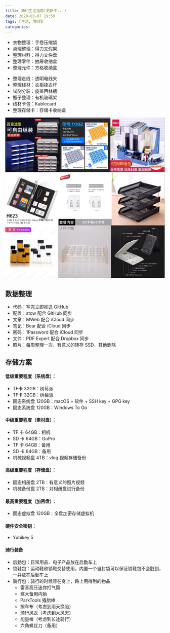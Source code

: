 ```yaml
---
title: 简约生活指南(更新中...)
date: 2020-03-07 19:59
tags: [生活, 整理]
categories: 
---
```

- 衣物整理：手卷压缩袋
- 桌理整理：得力文假架
- 整理材料：得力文件盘
- 整理零件：抽屉收纳盒
- 整理元件：方格收纳盒

<!-- more -->

- 整理走线：透明电线夹
- 整理线材：衣柜挂衣杆
- 试剂分装：旋盖西林瓶
- 瓶子整理：有机玻璃架
- 线材卡包：Kablecard
- 整理存储卡：存储卡收纳盒

![](/media/sort.jpg)

## 数据整理
- 代码：写完立即推送 GitHub
- 配置：stow 配合 GitHub 同步
- 文章：MWeb 配合 iCloud 同步
- 笔记：Bear 配合 iCloud 同步
- 密码：1Password 配合 iCloud 同步
- 文件：PDF Expert 配合 Dropbox 同步
- 照片：每周整理一次，有意义的转存 SSD，其他删除

## 存储方案
#### 低级重要程度（系统盘）：
- TF卡 32GB：树莓派
- TF卡 32GB：树莓派
- 固态系统盘 120GB：macOS + 软件 + SSH key + GPG key
- 固态系统盘 120GB：Windows To Go

#### 中级重要程度（素材盘）：
- TF 卡 64GB：相机
- SD 卡 64GB：GoPro
- TF 卡 64GB：备用
- SD 卡 64GB：备用
- 机械视频盘 4TB：vlog 视频存储备份

#### 高级重要程度（存储盘）：
- 固态相册盘 2TB：有意义的照片视频
- 机械备份盘 2TB：对相册盘进行备份

#### 最高重要程度（加密盘）：
- 固态虚拟盘 120GB：全盘加密存储虚拟机

#### 硬件安全密钥：
- Yubikey 5

#### 骑行装备
- 后勤包：日常用品、电子产品放在后勤车上
- 锁鞋包：运动鞋和锁鞋交替使用，内置一个自封袋可以保证锁鞋包不会脏到，一并放在后勤车上
- 骑行包：骑行的时候背在身上，路上用得到的物品
	- 雷音高压迷你打气筒
	- 建大备用内胎
	- ParkTools 撬胎棒
	- 擦车布（考虑到雨天换胎）
	- 骑行风衣（考虑到大风天）
	- 能量棒（考虑到长途骑行）
	- 六角螺丝刀（备用）
